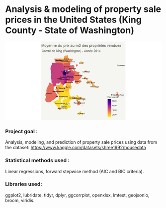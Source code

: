 # Analysis & modeling of property sale prices in the United States (King County - State of Washington)
<p align="center">
<img src="carte_prix_m2.jpeg" alt="Carte prix au m2" width="650"/>
</p>

### Project goal : 
Analysis, modeling, and prediction of property sale prices using data from the dataset:
https://www.kaggle.com/datasets/shree1992/housedata

### Statistical methods used : 
Linear regressions, forward stepwise method (AIC and BIC criteria).

### Libraries used:
ggplot2, lubridate, tidyr, dplyr, ggcorrplot, openxlsx, lmtest, geojsonio, broom, viridis.



